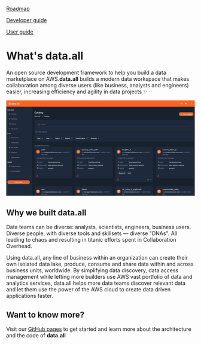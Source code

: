 [Roadmap](https://github.com/awslabs/aws-dataall/wiki/Roadmap)

[Developer guide](https://awslabs.github.io/aws-dataall/)

[User guide](https://github.com/awslabs/aws-dataall/blob/main/UserGuide.pdf)

# **What's data.all**

An open source development framework to help you build a data marketplace on AWS.**data.all** builds a modern data
workspace that makes collaboration among diverse users (like business, analysts and engineers) easier, increasing
efficiency and agility in data projects ✨

![data.all_catalog](documentation/userguide/docs/pictures/catalog/catalog.png)

## **Why we built data.all**

Data teams can be diverse: analysts, scientists, engineers, business users. Diverse people, with diverse tools and
skillsets — diverse "DNAs". All leading to chaos and resulting in titanic efforts spent in Collaboration Overhead.

Using data.all, any line of business within an organization can create their own isolated data lake, produce, consume
and share data within and across business units, worldwide. By simplifying data discovery, data access management while
letting more builders use AWS vast portfolio of data and analytics services, data.all helps more data teams discover
relevant data and let them use the power of the AWS cloud to create data driven applications faster.

## **Want to know more?**

Visit our [GitHub pages](https://awslabs.github.io/aws-dataall/) to get started and learn more about the architecture
and the code of **data.all**
